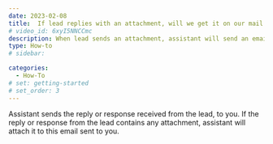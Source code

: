 ```yaml
---
date: 2023-02-08
title:  If lead replies with an attachment, will we get it on our mail ?
# video_id: 6xyI5NNCCmc
description: When lead sends an attachment, assistant will send an email with the attachment. 
type: How-to
# sidebar:

categories:
  - How-To
# set: getting-started
# set_order: 3
---
```

Assistant sends the reply or response received from the lead, to you. If the reply or response from the lead contains any attachment, assistant will attach it to this email sent to you.